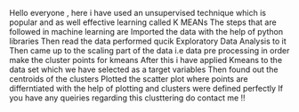 Hello everyone , here i have used an unsupervised technique which is popular and as well effective learning called K MEANs
The steps that are followed in machine learning are 
Imported the data with the help of python libraries 
Then read the data performed qucik Exploratory Data Analysis to it 
Then came up to the scaling part of the data i.e data pre processing in order make the cluster points for kmeans 
After this i have applied Kmeans to the data set which we have selected as a target variables
Then found out the centroids of the clusters 
Plotted the scatter plot where points are differntiated with the help of plotting and clusters were defined perfectly 
If you have any queiries regarding this clusttering do contact me !!
